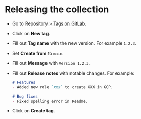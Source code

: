 # Releasing the collection

- Go to [Repository > Tags on GitLab](https://gitlab.com/jugasit/ansible/gcp/-/tags).
- Click on **New tag**.
- Fill out **Tag name** with the new version. For example `1.2.3`.
- Set **Create from** to `main`.
- Fill out **Message** with `Version 1.2.3`.
- Fill out **Release notes** with notable changes. For example:

  ```markdown
  # Features
  - Added new role `xxx` to create XXX in GCP.

  # Bug fixes
  - Fixed spelling error in Readme.
  ```

- Click on **Create tag**.
